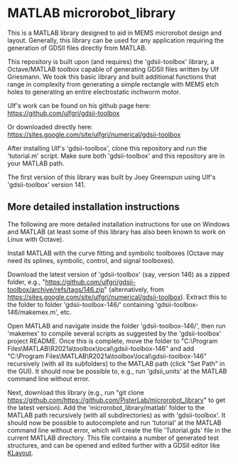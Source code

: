 # MATLAB microrobot_library

This is a MATLAB library designed to aid in MEMS microrobot design and layout. Generally, this library can be used for any application requiring the generation of GDSII files directly from MATLAB.  

This repository is built upon (and requires) the 'gdsii-toolbox' library, a Octave/MATLAB toolbox capable of generating GDSII files written by Ulf Griesmann. We took this basic library and built additional functions that range in complexity from generating a simple rectangle with MEMS etch holes to generating an entire electrostatic inchworm motor. 

Ulf's work can be found on his github page here: https://github.com/ulfgri/gdsii-toolbox

Or downloaded directly here: https://sites.google.com/site/ulfgri/numerical/gdsii-toolbox

After installing Ulf's 'gdsii-toolbox', clone this repository and run the 'tutorial.m' script. Make sure both 'gdsii-toolbox' and this repository are in your MATLAB path.   

The first version of this library was built by Joey Greenspun using Ulf's 'gdsii-toolbox' version 141. 

## More detailed installation instructions

The following are more detailed installation instructions for use on Windows and MATLAB (at least some of this library has also been known to work on Linux with Octave).

Install MATLAB with the curve fitting and symbolic toolboxes (Octave may need its splines, symbolic, control, and signal toolboxes).

Download the latest version of 'gdsii-toolbox' (say, version 146) as a zipped folder, e.g., "https://github.com/ulfgri/gdsii-toolbox/archive/refs/tags/146.zip" (alternatively, from https://sites.google.com/site/ulfgri/numerical/gdsii-toolbox). Extract this to the folder to folder 'gdsii-toolbox-146/' containing 'gdsii-toolbox-146/makemex.m', etc.

Open MATLAB and navigate inside the folder 'gdsii-toolbox-146/', then run 'makemex' to compile several scripts as suggested by the 'gdsii-toolbox' project README. Once this is complete, move the folder to "C:\Program Files\MATLAB\R2021a\toolbox\local\gdsii-toolbox-146" and add "C:\Program Files\MATLAB\R2021a\toolbox\local\gdsii-toolbox-146" recursively (with all its subfolders) to the MATLAB path (click "Set Path" in the GUI). It should now be possible to, e.g., run 'gdsii_units' at the MATLAB command line without error.

Next, download this library (e.g., run "git clone https://github.com/https://github.com/PisterLab/microrobot_library" to get the latest version). Add the 'microrobot_library/matlab' folder to the MATLAB path recursively (with all subdirectories) as with 'gdsii-toolbox'. It should now be possible to autocomplete and run 'tutorial' at the MATLAB command line without error, which will create the file 'Tutorial.gds' file in the current MATLAB directory. This file contains a number of generated test structures, and can be opened and edited further with a GDSII editor like [KLayout](https://klayout.de/).
